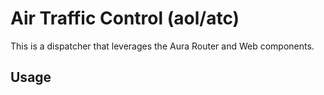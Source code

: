# Air Traffic Control (aol/atc)
This is a dispatcher that leverages the Aura Router and Web components.

## Usage
